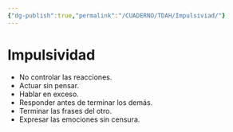 ```yaml
---
{"dg-publish":true,"permalink":"/CUADERNO/TDAH/Impulsiviad/"}
---
```


# Impulsividad
- No controlar las reacciones.
- Actuar sin pensar.
- Hablar en exceso.
- Responder antes de terminar los demás.
- Terminar las frases del otro.
- Expresar las emociones sin censura.